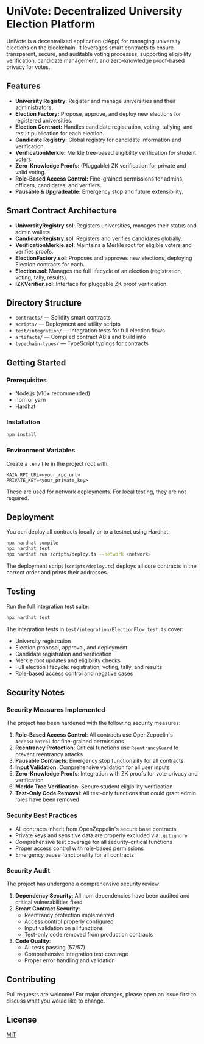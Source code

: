 # UniVote: Decentralized University Election Platform

UniVote is a decentralized application (dApp) for managing university elections on the blockchain. It leverages smart contracts to ensure transparent, secure, and auditable voting processes, supporting eligibility verification, candidate management, and zero-knowledge proof-based privacy for votes.

## Features
- **University Registry:** Register and manage universities and their administrators.
- **Election Factory:** Propose, approve, and deploy new elections for registered universities.
- **Election Contract:** Handles candidate registration, voting, tallying, and result publication for each election.
- **Candidate Registry:** Global registry for candidate information and verification.
- **VerificationMerkle:** Merkle tree-based eligibility verification for student voters.
- **Zero-Knowledge Proofs:** (Pluggable) ZK verification for private and valid voting.
- **Role-Based Access Control:** Fine-grained permissions for admins, officers, candidates, and verifiers.
- **Pausable & Upgradeable:** Emergency stop and future extensibility.

## Smart Contract Architecture

- **UniversityRegistry.sol**: Registers universities, manages their status and admin wallets.
- **CandidateRegistry.sol**: Registers and verifies candidates globally.
- **VerificationMerkle.sol**: Maintains a Merkle root for eligible voters and verifies proofs.
- **ElectionFactory.sol**: Proposes and approves new elections, deploying Election contracts for each.
- **Election.sol**: Manages the full lifecycle of an election (registration, voting, tally, results).
- **IZKVerifier.sol**: Interface for pluggable ZK proof verification.

## Directory Structure

- `contracts/` — Solidity smart contracts
- `scripts/` — Deployment and utility scripts
- `test/integration/` — Integration tests for full election flows
- `artifacts/` — Compiled contract ABIs and build info
- `typechain-types/` — TypeScript typings for contracts

## Getting Started

### Prerequisites
- Node.js (v16+ recommended)
- npm or yarn
- [Hardhat](https://hardhat.org/)

### Installation
```bash
npm install
```

### Environment Variables
Create a `.env` file in the project root with:
```
KAIA_RPC_URL=<your_rpc_url>
PRIVATE_KEY=<your_private_key>
```
These are used for network deployments. For local testing, they are not required.

## Deployment

You can deploy all contracts locally or to a testnet using Hardhat:

```bash
npx hardhat compile
npx hardhat test
npx hardhat run scripts/deploy.ts --network <network>
```

The deployment script (`scripts/deploy.ts`) deploys all core contracts in the correct order and prints their addresses.

## Testing

Run the full integration test suite:
```bash
npx hardhat test
```

The integration tests in `test/integration/ElectionFlow.test.ts` cover:
- University registration
- Election proposal, approval, and deployment
- Candidate registration and verification
- Merkle root updates and eligibility checks
- Full election lifecycle: registration, voting, tally, and results
- Role-based access control and negative cases

## Security Notes

### Security Measures Implemented

The project has been hardened with the following security measures:

1. **Role-Based Access Control**: All contracts use OpenZeppelin's `AccessControl` for fine-grained permissions
2. **Reentrancy Protection**: Critical functions use `ReentrancyGuard` to prevent reentrancy attacks
3. **Pausable Contracts**: Emergency stop functionality for all contracts
4. **Input Validation**: Comprehensive validation for all user inputs
5. **Zero-Knowledge Proofs**: Integration with ZK proofs for vote privacy and verification
6. **Merkle Tree Verification**: Secure student eligibility verification
7. **Test-Only Code Removal**: All test-only functions that could grant admin roles have been removed

### Security Best Practices

- All contracts inherit from OpenZeppelin's secure base contracts
- Private keys and sensitive data are properly excluded via `.gitignore`
- Comprehensive test coverage for all security-critical functions
- Proper access control with role-based permissions
- Emergency pause functionality for all contracts

### Security Audit

The project has undergone a comprehensive security review:

1. **Dependency Security**: All npm dependencies have been audited and critical vulnerabilities fixed
2. **Smart Contract Security**: 
   - Reentrancy protection implemented
   - Access control properly configured
   - Input validation on all functions
   - Test-only code removed from production contracts
3. **Code Quality**: 
   - All tests passing (57/57)
   - Comprehensive integration test coverage
   - Proper error handling and validation

## Contributing
Pull requests are welcome! For major changes, please open an issue first to discuss what you would like to change.

## License
[MIT](LICENSE)
